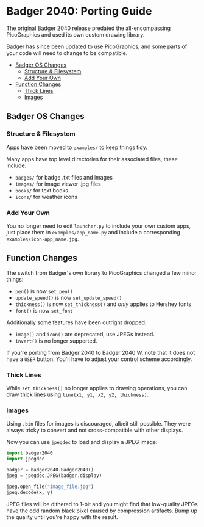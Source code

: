 # Badger 2040: Porting Guide <!-- omit in toc -->

The original Badger 2040 release predated the all-encompassing PicoGraphics and used its own custom drawing library.

Badger has since been updated to use PicoGraphics, and some parts of your code will need to change to be compatible.

- [Badger OS Changes](#badger-os-changes)
  - [Structure \& Filesystem](#structure--filesystem)
  - [Add Your Own](#add-your-own)
- [Function Changes](#function-changes)
  - [Thick Lines](#thick-lines)
  - [Images](#images)


## Badger OS Changes

### Structure & Filesystem

Apps have been moved to `examples/` to keep things tidy.

Many apps have top level directories for their associated files, these include:

* `badges/` for badge .txt files and images
* `images/` for image viewer .jpg files
* `books/` for text books
* `icons/` for weather icons

### Add Your Own

You no longer need to edit `launcher.py` to include your own custom apps, just place them in `examples/app_name.py` and include a corresponding `examples/icon-app_name.jpg`.

## Function Changes

The switch from Badger's own library to PicoGraphics changed a few minor things:

* `pen()` is now `set_pen()`
* `update_speed()` is now `set_update_speed()`
* `thickness()` is now `set_thickness()` and *only* applies to Hershey fonts
* `font()` is now `set_font`

Additionally some features have been outright dropped:

* `image()` and `icon()` are deprecated, use JPEGs instead.
* `invert()` is no longer supported.

If you're porting from Badger 2040 to Badger 2040 W, note that it does not have a `USER` button. You'll have to adjust your control scheme accordingly.

### Thick Lines

While `set_thickness()` no longer applies to drawing operations, you can draw thick lines using `line(x1, y1, x2, y2, thickness)`.

### Images

Using `.bin` files for images is discouraged, albeit still possible. They were always tricky to convert and not cross-compatible with other displays.

Now you can use `jpegdec` to load and display a JPEG image:

```python
import badger2040
import jpegdec

badger = badger2040.Badger2040()
jpeg = jpegdec.JPEG(badger.display)

jpeg.open_file("image_file.jpg")
jpeg.decode(x, y)
```

JPEG files will be dithered to 1-bit and you might find that low-quality JPEGs have the odd random black pixel caused by compression artifacts. Bump up the quality until you're happy with the result.
